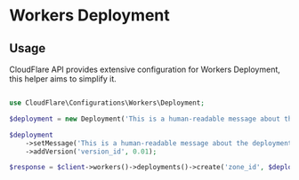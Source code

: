 # Workers Deployment

## Usage

CloudFlare API provides extensive configuration for Workers Deployment, this helper aims to simplify it.

```php [php]

use CloudFlare\Configurations\Workers\Deployment;

$deployment = new Deployment('This is a human-readable message about the deployment');

$deployment
    ->setMessage('This is a human-readable message about the deployment that overwrites the initial image.')
    ->addVersion('version_id', 0.01);

$response = $client->workers()->deployments()->create('zone_id', $deployment);

```